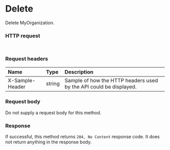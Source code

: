 # Delete

Delete MyOrganization.
### HTTP request
```http


```
### Request headers
| Name       | Type | Description|
|:---------------|:--------|:----------|
| X-Sample-Header  | string  | Sample of how the HTTP headers used by the API could be displayed.|

### Request body
Do not supply a request body for this method.


### Response
If successful, this method returns `204, No Content` response code. It does not return anything in the response body.


<!-- uuid: aa9a0f9a-dfcd-4429-9971-665d3c1e0554
2015-10-09 17:14:36 UTC -->